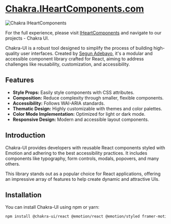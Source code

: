 # [Chakra.IHeartComponents.com](http://chakra.iheartcomponents.com)

![Chakra IHeartComponents]([image-link](https://iheartcomponents.com/images/components/chakraMain.png))

For the full experience, please visit [IHeartComponents](https://www.iheartcomponents.com) and navigate to our projects - Chakra UI.

Chakra-UI is a robust tool designed to simplify the process of building high-quality user interfaces. Created by [Segun Adebayo](https://github.com/segunadebayo), it's a modular and accessible component library crafted for React, aiming to address challenges like reusability, customization, and accessibility.

## Features

* **Style Props:** Easily style components with CSS attributes.
* **Composition:** Reduce complexity through smaller, flexible components.
* **Accessibility:** Follows WAI-ARIA standards.
* **Thematic Design:** Highly customizable with themes and color palettes.
* **Color Mode Implementation:** Optimized for light or dark mode.
* **Responsive Design:** Modern and accessible layout components.

## Introduction

Chakra-UI provides developers with reusable React components styled with Emotion and adhering to the best accessibility practices. It includes components like typography, form controls, modals, popovers, and many others.

This library stands out as a popular choice for React applications, offering an impressive array of features to help create dynamic and attractive UIs.

## Installation

You can install Chakra-UI using npm or yarn:

```bash
npm install @chakra-ui/react @emotion/react @emotion/styled framer-motion

